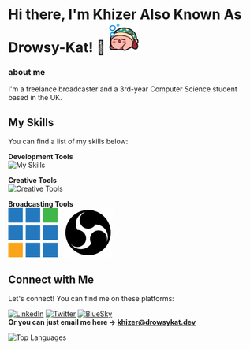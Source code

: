 # Hi there, I'm Khizer Also Known As Drowsy-Kat! 👋 [![kirby](/kirby.png)](https://x.com/emiru4444/status/863974325594009600)

### about me

I'm a freelance broadcaster and a 3rd-year Computer Science student based in the UK.

## My Skills

You can find a list of my skills below:

**Development Tools**\
![My Skills](https://skills-icons.vercel.app/api/icons?i=python,js,html,css,react,reactnative,expo,php,laravel,mysql,mongo,linux,wordpress,aws,firebase,&perline=5)

**Creative Tools**\
![Creative Tools](https://skills-icons.vercel.app/api/icons?i=ps,premierepro,xd,figma)

**Broadcasting Tools**\
![vMix](vmix.svg) &nbsp; ![obs](obs.svg)

## Connect with Me

Let's connect! You can find me on these platforms:

[![LinkedIn](https://skills-icons.vercel.app/api/icons?i=linkedin)](https://www.linkedin.com/in/khizerk/)
[![Twitter](https://skills-icons.vercel.app/api/icons?i=twitter)](https://twitter.com/drowsy_kat)
[![BlueSky](https://skills-icons.vercel.app/api/icons?i=bluesky)](https://bsky.app/profile/drowsykat.dev)\
**Or you can just email me here -> [khizer@drowsykat.dev](mailto:khizer@drowsykat.dev)**

![Top Languages](https://github-readme-stats.vercel.app/api/top-langs/?username=Drowsy-Kat&layout=compact&theme=radical)



<!--
## GitHub Stats
![Visitor Count](https://visitor-badge.glitch.me/badge?page_id=Drowsy-Kat.Drowsy-Kat&left_color=green&right_color=red)
![Drowsy-Kat's GitHub stats](https://github-readme-stats.vercel.app/api?username=Drowsy-Kat&show_icons=true&theme=radical)
-->
